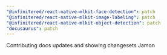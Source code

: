 ```yaml
---
"@infinitered/react-native-mlkit-face-detection": patch
"@infinitered/react-native-mlkit-image-labeling": patch
"@infinitered/react-native-mlkit-object-detection": patch
"docusaurus": patch
---
```


Contributing docs updates and showing changesets Jamon
